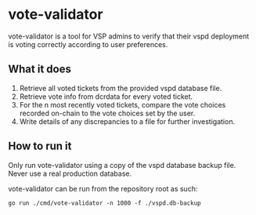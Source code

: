 # vote-validator

vote-validator is a tool for VSP admins to verify that their vspd deployment
is voting correctly according to user preferences.

## What it does

1. Retrieve all voted tickets from the provided vspd database file.
1. Retrieve vote info from dcrdata for every voted ticket.
1. For the n most recently voted tickets, compare the vote choices recorded
   on-chain to the vote choices set by the user.
1. Write details of any discrepancies to a file for further investigation.

## How to run it

Only run vote-validator using a copy of the vspd database backup file.
Never use a real production database.

vote-validator can be run from the repository root as such:

```no-highlight
go run ./cmd/vote-validator -n 1000 -f ./vspd.db-backup
```
